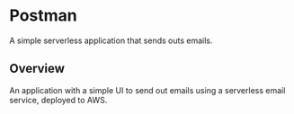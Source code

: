 # Postman

A simple serverless application that sends outs emails.


## Overview

An application with a simple UI to send out emails using a serverless email service, deployed to AWS.

